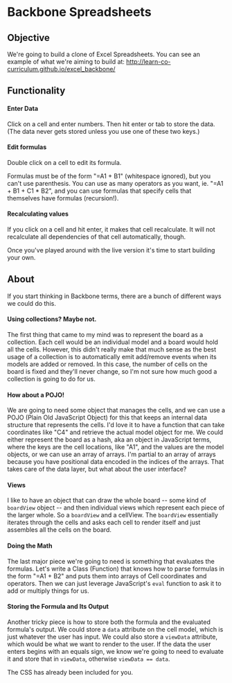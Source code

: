 # Backbone Spreadsheets

## Objective
We're going to build a clone of Excel Spreadsheets.
You can see an example of what we're aiming to build at:
http://learn-co-curriculum.github.io/excel_backbone/

## Functionality
#### Enter Data
Click on a cell and enter numbers. Then hit enter or tab to store the data. (The data never gets stored unless you use one of these two keys.)

#### Edit formulas
Double click on a cell to edit its formula.

Formulas must be of the form "=A1 + B1" (whitespace ignored), but you can't use parenthesis. You can use as many operators as you want, ie. "=A1 + B1 + C1 * B2", and you can use formulas that specify cells that themselves have formulas (recursion!).

#### Recalculating values
If you click on a cell and hit enter, it makes that cell recalculate. It will not recalculate all dependencies of that cell automatically, though.

Once you've played around with the live version it's time to start building your own.

## About
If you start thinking in Backbone terms, there are a bunch of different ways we could do this. 

#### Using collections? Maybe not.
The first thing that came to my mind was to represent the board as a collection. Each cell would be an individual model and a board would hold all the cells. However, this didn't really make that much sense as the best usage of a collection is to automatically emit add/remove events when its models are added or removed. In this case, the number of cells on the board is fixed and they'll never change, so I'm not sure how much good a collection is going to do for us. 

#### How about a POJO!
We are going to need some object that manages the cells, and we can use a POJO (Plain Old JavaScript Object) for this that keeps an internal data structure that represents the cells. I'd love it to have a function that can take coordinates like "C4" and retrieve the actual model object for me. We could either represent the board as a hash, aka an object in JavaScript terms, where the keys are the cell locations, like "A1", and the values are the model objects, or we can use an array of arrays. I'm partial to an array of arrays because you have positional data encoded in the indices of the arrays. That takes care of the data layer, but what about the user interface?

#### Views
I like to have an object that can draw the whole board -- some kind of `boardView` object -- and then individual views which represent each piece of the larger whole. So a `boardView` and a cellView.  The `boardView` essentially iterates through the cells and asks each cell to render itself and just assembles all the cells on the board.

#### Doing the Math
The last major piece we're going to need is something that evaluates the formulas. Let's write a Class (Function) that knows how to parse formulas in the form "=A1 + B2" and puts them into arrays of Cell coordinates and operators. Then we can just leverage JavaScript's `eval` function to ask it to add or multiply things for us.

#### Storing the Formula and Its Output
Another tricky piece is how to store both the formula and the evaluated formula's output. We could store a `data` attribute on the cell model, which is just whatever the user has input. We could also store a `viewData` attribute, which would be what we want to render to the user. If the data the user enters begins with an equals sign, we know we're going to need to evaluate it and store that in `viewData`, otherwise `viewData == data`.

The CSS has already been included for you.

